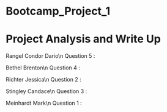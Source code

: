 # Bootcamp_Project_1
# Project Analysis and Write Up

Rangel Condor Dario\n
Question 5 : 

Bethel Brenton\n
Question 4 : 

Richter Jessica\n
Question 2 : 

Stingley Candace\n
Question 3 : 

Meinhardt Mark\n
Question 1 : 
